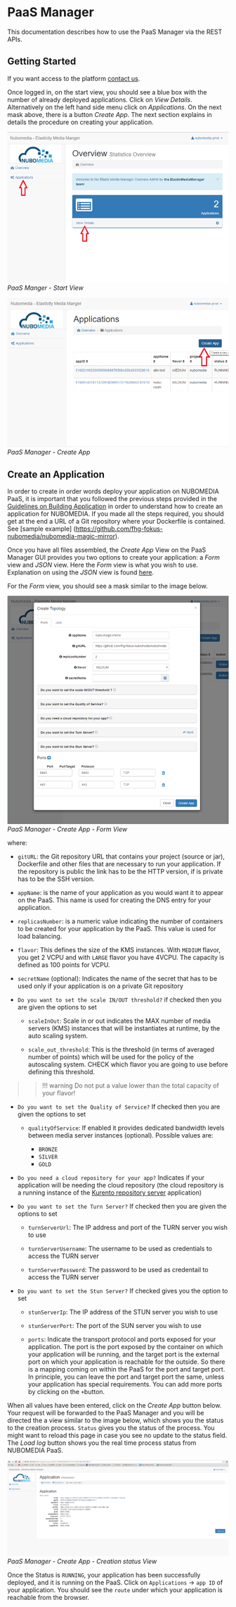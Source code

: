 # PaaS Manager

This documentation describes how to use the PaaS Manager via the REST APIs.

## Getting Started

If you want access to the platform [contact us](mailto:nubomedia-dev@googlegroups.com).

Once logged in, on the start view, you should see a blue box with the number of already deployed applications. Click on *View Details*. Alternatively on the left hand side menu click on *Applications*. On the next mask above, there is a button *Create App*. The next section explains in details the procedure on creating your application.

![PaaS Manager Gui - Start View](../img/paas_manager_gui.png)
*PaaS Manger - Start View*

![PaaS Manager Gui - Start View](../img/paas_manager_gui_create_app.png)
*PaaS Manager - Create App*

## Create an Application

In order to create in order words deploy your application on NUBOMEDIA PaaS, it is important that you followed the previous steps provided in the [Guidelines on Building Application](https://github.com/nubomedia/developer-guidelines/blob/develop/docs/paas/paas-introduction.md) in order to understand how to create an application for NUBOMEDIA. If you made all the steps required, you should get at the end a URL of a Git repository where your Dockerfile is contained. See [sample example] (https://github.com/fhg-fokus-nubomedia/nubomedia-magic-mirror). 

Once you have all files assembled, the *Create App* View on the PaaS Manager GUI provides you two options to create your application: a *Form* view and *JSON* view. Here the *Form* view is what you wish to use. Explanation on using the *JSON* view is found [here](paas-api.md).

For the *Form* view, you should see a mask similar to the image below.

![PaaS Manager Gui - Start View](../img/paas_manager_gui_create_app_form.png)
*PaaS Manager - Create App - Form View*

where:

- ```gitURL```: the Git repository URL that contains your project (source or jar), Dockerfile and other files that are necessary to run your application. If the repository is public the link has to be the HTTP version, if is private has to be the SSH version.

-  ```appName```: is the name of your application as you would want it to appear on the PaaS. This name is used for creating the DNS entry for your application.

- ```replicasNumber```: is a numeric value indicating the number of containers to be created for your application by the PaaS. This value is used for load balancing.

-  ```flavor```:  This defines the size of the KMS instances. With ```MEDIUM``` flavor, you get 2 VCPU and with ```LARGE``` flavor you have 4VCPU. The capacity is defined as 100 points for VCPU.

-  ```secretName``` (optional): Indicates the name of the secret that has to be used only if your application is on a private Git repository

-  ```Do you want to set the scale IN/OUT threshold?``` if checked then you are given the options to set

    - ```scaleInOut```: Scale in or out indicates the MAX number of media servers (KMS) instances that will be instantiates at runtime, by the auto scaling system.

    - ```scale_out_threshold```: This is the threshold (in terms of averaged number of points) which will be used for the policy of the autoscaling system. CHECK which flavor you are going to use before defining this threshold. 

>>!!! warning
    Do not put a value lower than the total capacity of your flavor!

- ```Do you want to set the Quality of Service?``` If checked then you are given the options to set

    - ```qualityOfService```:  If enabled it provides dedicated bandwidth levels between media server instances (optional). Possible values are:

	    - ```BRONZE```
	    - ```SILVER```
	    - ```GOLD```

- ```Do you need a cloud repository for your app?``` Indicates if your application will be needing the cloud repository (the cloud repository is a running instance of the [Kurento repository server](http://doc-kurento-repository.readthedocs.org/en/latest/server.html) application)

- ```Do you want to set the Turn Server?``` If checked then you are given the options to set

    - ```turnServerUrl```: The IP address and port of the TURN server you wish to use

    - ```turnServerUsername```: The username to be used as credentials to access the TURN server

    - ```turnServerPassword```: The password to be used as credentail to access the TURN server

- ```Do you want to set the Stun Server?``` If checked gives you the option to set

    - ```stunServerIp```: The IP address of the STUN server you wish to use

    - ```stunServerPort```: The port of the SUN server you wish to use

    - ```ports```: Indicate the transport protocol and ports exposed for your application. The port is the port exposed by the container on which  your application will be running, and the target port is the external port on which your application is reachable for the outside. So there is a mapping coming on within the PaaS for the port and target port. In principle, you can leave the port and target port the same, unless your application has special requirements. You can add more ports by clicking on the ```+```button.

When all values have been entered, click on the *Create App* button below. Your request will be forwarded to the PaaS Manager and you will be directed the a view similar to the image below, which shows you the status to the creation process. ```Status``` gives you the status of the process. You might want to reload this page in case you see no update to the status field. The *Load log* button shows you the real time process status from NUBOMEDIA PaaS.

![PaaS Manager Gui - Start View](../img/deployed_application.png)
*PaaS Manager - Create App - Creation status View*

Once the Status is ```RUNNING```, your application has been successfully deployed, and it is running on the PaaS. Click on  ```Applications``` -> ```app ID``` of your application. You should see the ```route``` under which your application is reachable from the browser. 
